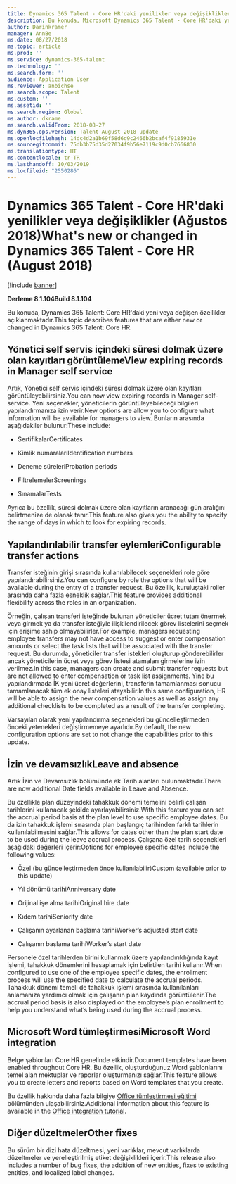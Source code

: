 ```yaml
---
title: Dynamics 365 Talent - Core HR'daki yenilikler veya değişiklikler (Ağustos 2018)
description: Bu konuda, Microsoft Dynamics 365 Talent - Core HR'daki yeni veya değişen özellikler açıklanmaktadır.
author: Darinkramer
manager: AnnBe
ms.date: 08/27/2018
ms.topic: article
ms.prod: ''
ms.service: dynamics-365-talent
ms.technology: ''
ms.search.form: ''
audience: Application User
ms.reviewer: anbichse
ms.search.scope: Talent
ms.custom: ''
ms.assetid: ''
ms.search.region: Global
ms.author: dkrame
ms.search.validFrom: 2018-08-27
ms.dyn365.ops.version: Talent August 2018 update
ms.openlocfilehash: 14dc4d2a1b69f58d6d9c2466b2bcaf4f9185931e
ms.sourcegitcommit: 75db3b75d35d27034f9b56e7119c9d0cb7666830
ms.translationtype: HT
ms.contentlocale: tr-TR
ms.lasthandoff: 10/03/2019
ms.locfileid: "2550286"
---
```

# <a name="whats-new-or-changed-in-dynamics-365-talent---core-hr-august-2018"></a><span data-ttu-id="4a87c-103">Dynamics 365 Talent - Core HR'daki yenilikler veya değişiklikler (Ağustos 2018)</span><span class="sxs-lookup"><span data-stu-id="4a87c-103">What's new or changed in Dynamics 365 Talent - Core HR (August 2018)</span></span>

[!include [banner](includes/banner.md)]

<span data-ttu-id="4a87c-104">**Derleme 8.1.104**</span><span class="sxs-lookup"><span data-stu-id="4a87c-104">**Build 8.1.104**</span></span>

<span data-ttu-id="4a87c-105">Bu konuda, Dynamics 365 Talent: Core HR'daki yeni veya değişen özellikler açıklanmaktadır.</span><span class="sxs-lookup"><span data-stu-id="4a87c-105">This topic describes features that are either new or changed in Dynamics 365 Talent: Core HR.</span></span>

## <a name="view-expiring-records-in-manager-self-service"></a><span data-ttu-id="4a87c-106">Yönetici self servis içindeki süresi dolmak üzere olan kayıtları görüntüleme</span><span class="sxs-lookup"><span data-stu-id="4a87c-106">View expiring records in Manager self service</span></span>

<span data-ttu-id="4a87c-107">Artık, Yönetici self servis içindeki süresi dolmak üzere olan kayıtları görüntüleyebilirsiniz.</span><span class="sxs-lookup"><span data-stu-id="4a87c-107">You can now view expiring records in Manager self-service.</span></span> <span data-ttu-id="4a87c-108">Yeni seçenekler, yöneticilerin görüntüleyebileceği bilgileri yapılandırmanıza izin verir.</span><span class="sxs-lookup"><span data-stu-id="4a87c-108">New options are allow you to configure what information will be available for managers to view.</span></span> <span data-ttu-id="4a87c-109">Bunların arasında aşağıdakiler bulunur:</span><span class="sxs-lookup"><span data-stu-id="4a87c-109">These include:</span></span>

-   <span data-ttu-id="4a87c-110">Sertifikalar</span><span class="sxs-lookup"><span data-stu-id="4a87c-110">Certificates</span></span>

-   <span data-ttu-id="4a87c-111">Kimlik numaraları</span><span class="sxs-lookup"><span data-stu-id="4a87c-111">Identification numbers</span></span>

-   <span data-ttu-id="4a87c-112">Deneme süreleri</span><span class="sxs-lookup"><span data-stu-id="4a87c-112">Probation periods</span></span>

-   <span data-ttu-id="4a87c-113">Filtrelemeler</span><span class="sxs-lookup"><span data-stu-id="4a87c-113">Screenings</span></span>

-   <span data-ttu-id="4a87c-114">Sınamalar</span><span class="sxs-lookup"><span data-stu-id="4a87c-114">Tests</span></span>

<span data-ttu-id="4a87c-115">Ayrıca bu özellik, süresi dolmak üzere olan kayıtların aranacağı gün aralığını belirtmenize de olanak tanır.</span><span class="sxs-lookup"><span data-stu-id="4a87c-115">This feature also gives you the ability to specify the range of days in which to look for expiring records.</span></span>

## <a name="configurable-transfer-actions"></a><span data-ttu-id="4a87c-116">Yapılandırılabilir transfer eylemleri</span><span class="sxs-lookup"><span data-stu-id="4a87c-116">Configurable transfer actions</span></span>

<span data-ttu-id="4a87c-117">Transfer isteğinin girişi sırasında kullanılabilecek seçenekleri role göre yapılandırabilirsiniz.</span><span class="sxs-lookup"><span data-stu-id="4a87c-117">You can configure by role the options that will be available during the entry of a transfer request.</span></span> <span data-ttu-id="4a87c-118">Bu özellik, kuruluştaki roller arasında daha fazla esneklik sağlar.</span><span class="sxs-lookup"><span data-stu-id="4a87c-118">This feature provides additional flexibility across the roles in an organization.</span></span>

<span data-ttu-id="4a87c-119">Örneğin, çalışan transferi isteğinde bulunan yöneticiler ücret tutarı önermek veya girmek ya da transfer isteğiyle ilişkilendirilecek görev listelerini seçmek için erişime sahip olmayabilirler.</span><span class="sxs-lookup"><span data-stu-id="4a87c-119">For example, managers requesting employee transfers may not have access to suggest or enter compensation amounts or select the task lists that will be associated with the transfer request.</span></span> <span data-ttu-id="4a87c-120">Bu durumda, yöneticiler transfer istekleri oluşturup gönderebilirler ancak yöneticilerin ücret veya görev listesi atamaları girmelerine izin verilmez.</span><span class="sxs-lookup"><span data-stu-id="4a87c-120">In this case, managers can create and submit transfer requests but are not allowed to enter compensation or task list assignments.</span></span> <span data-ttu-id="4a87c-121">Yine bu yapılandırmada İK yeni ücret değerlerini, transferin tamamlanması sonucu tamamlanacak tüm ek onay listeleri atayabilir.</span><span class="sxs-lookup"><span data-stu-id="4a87c-121">In this same configuration, HR will be able to assign the new compensation values as well as assign any additional checklists to be completed as a result of the transfer completing.</span></span>

<span data-ttu-id="4a87c-122">Varsayılan olarak yeni yapılandırma seçenekleri bu güncelleştirmeden önceki yetenekleri değiştirmemeye ayarlıdır.</span><span class="sxs-lookup"><span data-stu-id="4a87c-122">By default, the new configuration options are set to not change the capabilities prior to this update.</span></span>

## <a name="leave-and-absence"></a><span data-ttu-id="4a87c-123">İzin ve devamsızlık</span><span class="sxs-lookup"><span data-stu-id="4a87c-123">Leave and absence</span></span>

<span data-ttu-id="4a87c-124">Artık İzin ve Devamsızlık bölümünde ek Tarih alanları bulunmaktadır.</span><span class="sxs-lookup"><span data-stu-id="4a87c-124">There are now additional Date fields available in Leave and Absence.</span></span>

<span data-ttu-id="4a87c-125">Bu özellikle plan düzeyindeki tahakkuk dönemi temelini belirli çalışan tarihlerini kullanacak şekilde ayarlayabilirsiniz.</span><span class="sxs-lookup"><span data-stu-id="4a87c-125">With this feature you can set the accrual period basis at the plan level to use specific employee dates.</span></span> <span data-ttu-id="4a87c-126">Bu da izin tahakkuk işlemi sırasında plan başlangıç tarihinden farklı tarihlerin kullanılabilmesini sağlar.</span><span class="sxs-lookup"><span data-stu-id="4a87c-126">This allows for dates other than the plan start date to be used during the leave accrual process.</span></span> <span data-ttu-id="4a87c-127">Çalışana özel tarih seçenekleri aşağıdaki değerleri içerir:</span><span class="sxs-lookup"><span data-stu-id="4a87c-127">Options for employee specific dates include the following values:</span></span>

-   <span data-ttu-id="4a87c-128">Özel (bu güncelleştirmeden önce kullanılabilir)</span><span class="sxs-lookup"><span data-stu-id="4a87c-128">Custom (available prior to this update)</span></span>

-   <span data-ttu-id="4a87c-129">Yıl dönümü tarihi</span><span class="sxs-lookup"><span data-stu-id="4a87c-129">Anniversary date</span></span>

-   <span data-ttu-id="4a87c-130">Orijinal işe alma tarihi</span><span class="sxs-lookup"><span data-stu-id="4a87c-130">Original hire date</span></span>

-   <span data-ttu-id="4a87c-131">Kıdem tarihi</span><span class="sxs-lookup"><span data-stu-id="4a87c-131">Seniority date</span></span>

-   <span data-ttu-id="4a87c-132">Çalışanın ayarlanan başlama tarihi</span><span class="sxs-lookup"><span data-stu-id="4a87c-132">Worker’s adjusted start date</span></span>

-   <span data-ttu-id="4a87c-133">Çalışanın başlama tarihi</span><span class="sxs-lookup"><span data-stu-id="4a87c-133">Worker’s start date</span></span>

<span data-ttu-id="4a87c-134">Personele özel tarihlerden birini kullanmak üzere yapılandırıldığında kayıt işlemi, tahakkuk dönemlerini hesaplamak için belirtilen tarihi kullanır.</span><span class="sxs-lookup"><span data-stu-id="4a87c-134">When configured to use one of the employee specific dates, the enrollment process will use the specified date to calculate the accrual periods.</span></span> <span data-ttu-id="4a87c-135">Tahakkuk dönemi temeli de tahakkuk işlemi sırasında kullanılanları anlamanıza yardımcı olmak için çalışanın plan kaydında görüntülenir.</span><span class="sxs-lookup"><span data-stu-id="4a87c-135">The accrual period basis is also displayed on the employee’s plan enrollment to help you understand what’s being used during the accrual process.</span></span>

## <a name="microsoft-word-integration"></a><span data-ttu-id="4a87c-136">Microsoft Word tümleştirmesi</span><span class="sxs-lookup"><span data-stu-id="4a87c-136">Microsoft Word integration</span></span>

<span data-ttu-id="4a87c-137">Belge şablonları Core HR genelinde etkindir.</span><span class="sxs-lookup"><span data-stu-id="4a87c-137">Document templates have been enabled throughout Core HR.</span></span> <span data-ttu-id="4a87c-138">Bu özellik, oluşturduğunuz Word şablonlarını temel alan mektuplar ve raporlar oluşturmanızı sağlar.</span><span class="sxs-lookup"><span data-stu-id="4a87c-138">This feature allows you to create letters and reports based on Word templates that you create.</span></span>

<span data-ttu-id="4a87c-139">Bu özellik hakkında daha fazla bilgiye [Office tümleştirmesi eğitimi](https://docs.microsoft.com/dynamics365/unified-operations/dev-itpro/office-integration/office-integration-tutorial?toc=/dynamics365/unified-operations/talent/toc.json) bölümünden ulaşabilirsiniz.</span><span class="sxs-lookup"><span data-stu-id="4a87c-139">Additional information about this feature is available in the [Office integration tutorial](https://docs.microsoft.com/dynamics365/unified-operations/dev-itpro/office-integration/office-integration-tutorial?toc=/dynamics365/unified-operations/talent/toc.json).</span></span>


## <a name="other-fixes"></a><span data-ttu-id="4a87c-140">Diğer düzeltmeler</span><span class="sxs-lookup"><span data-stu-id="4a87c-140">Other fixes</span></span>

<span data-ttu-id="4a87c-141">Bu sürüm bir dizi hata düzeltmesi, yeni varlıklar, mevcut varlıklarda düzeltmeler ve yerelleştirilmiş etiket değişiklikleri içerir.</span><span class="sxs-lookup"><span data-stu-id="4a87c-141">This release also includes a number of bug fixes, the addition of new entities, fixes to existing entities, and localized label changes.</span></span>
